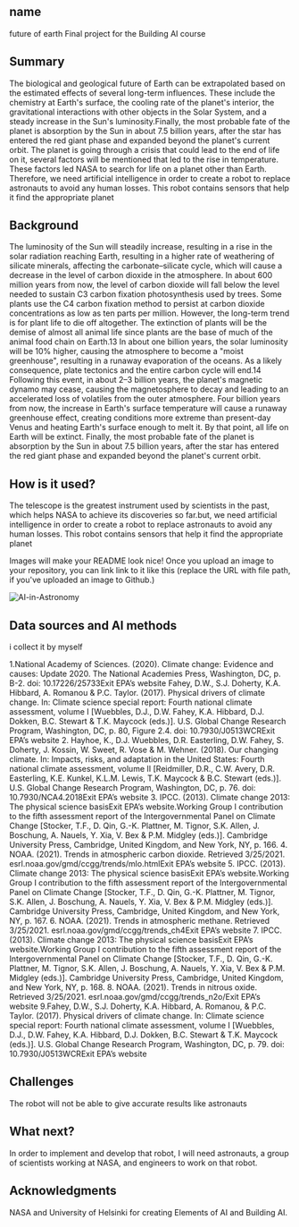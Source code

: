 ## name


future of earth Final project for the Building AI course


## Summary
The biological and geological future of Earth can be extrapolated based on the estimated effects of several long-term influences. These include the chemistry at Earth's surface, the cooling rate of the planet's interior, the gravitational interactions with other objects in the Solar System, and a steady increase in the Sun's luminosity.Finally, the most probable fate of the planet is absorption by the Sun in about 7.5 billion years, after the star has entered the red giant phase and expanded beyond the planet's current orbit. The planet is going through a crisis that could lead to the end of life on it, several factors will be mentioned that led to the rise in temperature. These factors led NASA to search for life on a planet other than Earth. Therefore, we need artificial intelligence in order to create a robot to replace astronauts to avoid any human losses. This robot contains sensors that help it find the appropriate planet


## Background

The luminosity of the Sun will steadily increase, resulting in a rise in the solar radiation reaching Earth, resulting in a higher rate of weathering of silicate minerals, affecting the carbonate–silicate cycle, which will cause a decrease in the level of carbon dioxide in the atmosphere. In about 600 million years from now, the level of carbon dioxide will fall below the level needed to sustain C3 carbon fixation photosynthesis used by trees. Some plants use the C4 carbon fixation method to persist at carbon dioxide concentrations as low as ten parts per million. However, the long-term trend is for plant life to die off altogether. The extinction of plants will be the demise of almost all animal life since plants are the base of much of the animal food chain on Earth.13 
In about one billion years, the solar luminosity will be 10% higher, causing the atmosphere to become a "moist greenhouse", resulting in a runaway evaporation of the oceans. As a likely consequence, plate tectonics and the entire carbon cycle will end.14 Following this event, in about 2–3 billion years, the planet's magnetic dynamo may cease, causing the magnetosphere to decay and leading to an accelerated loss of volatiles from the outer atmosphere. Four billion years from now, the increase in Earth's surface temperature will cause a runaway greenhouse effect, creating conditions more extreme than present-day Venus and heating Earth's surface enough to melt it. By that point, all life on Earth will be extinct. Finally, the most probable fate of the planet is absorption by the Sun in about 7.5 billion years, after the star has entered the red giant phase and expanded beyond the planet's current orbit.

## How is it used?

The telescope is the greatest instrument used by scientists in the past, which helps NASA to achieve its discoveries so far.but, we need artificial intelligence in order to create a robot to replace astronauts to avoid any human losses. This robot contains sensors that help it find the appropriate planet

Images will make your README look nice!
Once you upload an image to your repository, you can link link to it like this (replace the URL with file path, if you've uploaded an image to Github.)

![AI-in-Astronomy](https://github.com/tasneem33355/tasneem/assets/145394474/a9d8e884-e116-4673-9fff-dee760b6184c)


## Data sources and AI methods
 i collect it by myself 
 
1.National Academy of Sciences. (2020). Climate change: Evidence and causes: Update 2020. The National Academies Press, Washington, DC, p. B-2. doi: 10.17226/25733Exit EPA’s website 
Fahey, D.W., S.J. Doherty, K.A. Hibbard, A. Romanou & P.C. Taylor. (2017). Physical drivers of climate change. In: Climate science special report: Fourth national climate assessment, volume I [Wuebbles, D.J., D.W. Fahey, K.A. Hibbard, D.J. Dokken, B.C. Stewart & T.K. Maycock (eds.)]. U.S. Global Change Research Program, Washington, DC, p. 80, Figure 2.4. doi: 10.7930/J0513WCRExit EPA’s website 
2. Hayhoe, K., D.J. Wuebbles, D.R. Easterling, D.W. Fahey, S. Doherty, J. Kossin, W. Sweet, R. Vose & M. Wehner. (2018). Our changing climate. In: Impacts, risks, and adaptation in the United States: Fourth national climate assessment, volume II [Reidmiller, D.R., C.W. Avery, D.R. Easterling, K.E. Kunkel, K.L.M. Lewis, T.K. Maycock & B.C. Stewart (eds.)]. U.S. Global Change Research Program, Washington, DC, p. 76. doi: 10.7930/NCA4.2018Exit EPA’s website 
3. IPCC. (2013). Climate change 2013: The physical science basisExit EPA’s website.Working Group I contribution to the fifth assessment report of the Intergovernmental Panel on Climate Change [Stocker, T.F., D. Qin, G.-K. Plattner, M. Tignor, S.K. Allen, J. Boschung, A. Nauels, Y. Xia, V. Bex & P.M. Midgley (eds.)]. Cambridge University Press, Cambridge, United Kingdom, and New York, NY, p. 166. 
4. NOAA. (2021). Trends in atmospheric carbon dioxide. Retrieved 3/25/2021. esrl.noaa.gov/gmd/ccgg/trends/mlo.htmlExit EPA’s website 
5. IPCC. (2013). Climate change 2013: The physical science basisExit EPA’s website.Working Group I contribution to the fifth assessment report of the Intergovernmental Panel on Climate Change [Stocker, T.F., D. Qin, G.-K. Plattner, M. Tignor, S.K. Allen, J. Boschung, A. Nauels, Y. Xia, V. Bex & P.M. Midgley (eds.)]. Cambridge University Press, Cambridge, United Kingdom, and New York, NY, p. 167. 
6. NOAA. (2021). Trends in atmospheric methane. Retrieved 3/25/2021. esrl.noaa.gov/gmd/ccgg/trends_ch4Exit EPA’s website 
7. IPCC. (2013). Climate change 2013: The physical science basisExit EPA’s website.Working Group I contribution to the fifth assessment report of the Intergovernmental Panel on Climate Change [Stocker, T.F., D. Qin, G.-K. Plattner, M. Tignor, S.K. Allen, J. Boschung, A. Nauels, Y. Xia, V. Bex & P.M. Midgley (eds.)]. Cambridge University Press, Cambridge, United Kingdom, and New York, NY, p. 168. 
8. NOAA. (2021). Trends in nitrous oxide. Retrieved 3/25/2021. esrl.noaa.gov/gmd/ccgg/trends_n2o/Exit EPA’s website 
9.Fahey, D.W., S.J. Doherty, K.A. Hibbard, A. Romanou, & P.C. Taylor. (2017). Physical drivers of climate change. In: Climate science special report: Fourth national climate assessment, volume I [Wuebbles, D.J., D.W. Fahey, K.A. Hibbard, D.J. Dokken, B.C. Stewart & T.K. Maycock (eds.)]. U.S. Global Change Research Program, Washington, DC, p. 79. doi: 10.7930/J0513WCRExit EPA’s website

## Challenges
The robot will not be able to give accurate results like astronauts

## What next?
In order to implement and develop that robot, I will need astronauts, a group of scientists working at NASA, and engineers to work on that robot.


## Acknowledgments
NASA and University of Helsinki for creating Elements of AI and Building AI.
